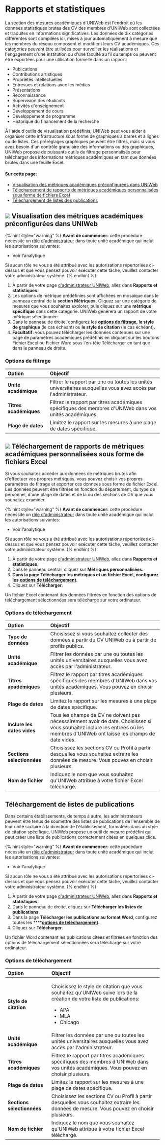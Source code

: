 # Rapports et statistiques

La section des mesures académiques d'UNIWeb est l'endroit où les données statistiques brutes des CV des membres d'UNIWeb sont collectées et traduites en informations significatives. Les données de dix catégories différentes sont compilées ici, mises à jour automatiquement à mesure que les membres du réseau composent et modifient leurs CV académiques. Ces catégories peuvent être utilisées pour surveiller les réalisations et l'engagement d'une institution ou d'une faculté au fil du temps ou peuvent être exportées pour une utilisation formelle dans un rapport:

* Publications
* Contributions artistiques
* Propriétés intellectuelles
* Entrevues et relations avec les médias
* Présentations
* Reconnaissance
* Supervision des étudiants
* Activités d'enseignement
* Développement de cours
* Développement de programme
* Historique du financement de la recherche

À l'aide d'outils de visualisation prédéfinis, UNIWeb peut vous aider à organiser cette infrastructure sous forme de graphiques à barres et à lignes ou de listes. Ces préréglages graphiques peuvent être filtrés, mais si vous avez besoin d'un contrôle granulaire des informations ou des graphiques, UNIWeb propose de puissants outils de filtrage personnalisés pour télécharger des informations métriques académiques en tant que données brutes dans une feuille Excel.

#### Sur cette page:

* [Visualisation des métriques académiques préconfigurées dans UNIWeb](academic-metrics.md#visualizing-academic-metrics-using-presets-in-uniweb)
* [Téléchargement de rapports de métriques académiques personnalisées sous forme de fichiers Excel ](academic-metrics.md#downloading-custom-academic-metrics-as-excel-files)
* [Téléchargement de listes des publications](academic-metrics.md#downloading-lists-of-publications)

## ![](.gitbook/assets/key.svg) **Visualisation des métriques académiques préconfigurées dans UNIWeb**

{% hint style="warning" %}
**Avant de commencer:** cette procédure nécessite un [rôle d'administrateur](uniweb-accounts/access-control/managing-administrator-roles-and-permissions.md) dans toute unité académique qui inclut les autorisations suivantes:

* Voir l'analytique

Si aucun rôle ne vous a été attribué avec les autorisations répertoriées ci-dessus et que vous pensez pouvoir exécuter cette tâche, veuillez contacter votre administrateur système.
{% endhint %}

1. À partir de votre page [d'administrateur UNIWeb](navigating-uniweb/the-administration-page.md), allez dans **Rapports et statistiques**.
2. Les options de métrique prédéfinies sont affichées en mosaïque dans le panneau central de la **section Métriques.** Cliquez sur une catégorie de mesures que vous souhaitez explorer, puis cliquez sur une **métrique spécifique** dans cette catégorie. UNIWeb générera un rapport de votre métrique sélectionnée.
3. Dans le panneau de droite, configurez les [**options de filtrage**](academic-metrics.md#filtering-options)**, le style de graphique** \(le cas échéant\) ou **le style de citation** \(le cas échéant\)**.**
4. **Facultatif:** vous pouvez télécharger les données contenues sur une page de paramètres académiques prédéfinis en cliquant sur les boutons Fichier Excel ou Fichier Word sous l'en-tête Télécharger en tant que dans le panneau de droite.

### **Options de filtrage**

| Option | **Objectif** |
| :--- | :--- |
| **Unité académique** | Filtrer le rapport par une ou toutes les unités universitaires auxquelles vous avez accès par l'administrateur. |
| **Titres académiques** | Filtrez le rapport par titres académiques spécifiques des membres d'UNIWeb dans vos unités académiques. |
| **Plage de dates** | Limitez le rapport sur les mesures à une plage de dates spécifique. |

## ![](.gitbook/assets/key.svg) **Téléchargement de rapports de métriques académiques personnalisées sous forme de fichiers Excel**

Si vous souhaitez accéder aux données de métriques brutes afin d'effectuer vos propres métriques, vous pouvez choisir vos propres paramètres de filtrage et exporter ces données sous forme de fichier Excel. Les données peuvent être filtrées en fonction du département, du type de personnel, d'une plage de dates et de la ou des sections de CV que vous souhaitez examiner.

{% hint style="warning" %}
**Avant de commencer:** cette procédure nécessite un [rôle d'administrateur](uniweb-accounts/access-control/managing-administrator-roles-and-permissions.md) dans toute unité académique qui inclut les autorisations suivantes:

* Voir l'analytique

Si aucun rôle ne vous a été attribué avec les autorisations répertoriées ci-dessus et que vous pensez pouvoir exécuter cette tâche, veuillez contacter votre administrateur système.
{% endhint %}

1. À partir de votre page [d'administrateur UNIWeb](navigating-uniweb/the-administration-page.md), allez dans **Rapports et statistiques**.
2. Dans le panneau central, cliquez sur **Métriques personnalisées.**
3. **Dans la page Télécharger les métriques et un fichier Excel, configurez les** [**options de téléchargement**](academic-metrics.md#download-options)**.**
4. Cliquez sur **Télécharger.**

Un fichier Excel contenant des données filtrées en fonction des options de téléchargement sélectionnées sera téléchargé sur votre ordinateur.

### **Options de téléchargement**

| Option | Objectif |
| :--- | :--- |
| **Type de données** | Choisissez si vous souhaitez collecter des données à partir du CV UNIWeb ou à partir de profils publics. |
| **Unité académique** | Filtrer les données par une ou toutes les unités universitaires auxquelles vous avez accès par l'administrateur. |
| **Titres académiques** | Filtrez le rapport par titres académiques spécifiques des membres d'UNIWeb dans vos unités académiques. Vous pouvez en choisir plusieurs. |
| **Plage de dates** | Limitez le rapport sur les mesures à une plage de dates spécifique. |
| **Inclure les dates vides** | Tous les champs de CV ne doivent pas nécessairement avoir de date. Choisissez si vous souhaitez inclure les entrées où les membres d'UNIWeb ont laissé les champs de date vides. |
| **Sections sélectionnées** | Choisissez les sections CV ou Profil à partir desquelles vous souhaitez extraire les données de mesure. Vous pouvez en choisir plusieurs. |
| **Nom de fichier** | Indiquez le nom que vous souhaitez qu'UNIWeb attribue à votre fichier Excel téléchargé. |

## **Téléchargement de listes de publications**

Dans certains établissements, de temps à autre, les administrateurs peuvent être tenus de soumettre des listes de publications de l'ensemble de leur unité scolaire à la direction de l'établissement, formatées dans un style de citation spécifique. UNIWeb propose un outil de mesure prédéfini qui peut créer une liste de publications correctement citées en quelques clics.

{% hint style="warning" %}
**Avant de commencer:** cette procédure nécessite un [rôle d'administrateur](uniweb-accounts/access-control/managing-administrator-roles-and-permissions.md) dans toute unité académique qui inclut les autorisations suivantes:

* Voir l'analytique

Si aucun rôle ne vous a été attribué avec les autorisations répertoriées ci-dessus et que vous pensez pouvoir exécuter cette tâche, veuillez contacter votre administrateur système.
{% endhint %}

1. À partir de votre page [d'administrateur UNIWeb](navigating-uniweb/the-administration-page.md), allez dans **Rapports et statistiques**.
2. Dans le panneau de droite, cliquez sur **Télécharger les listes de publications.**
3. Dans la page **Télécharger les publications au format Word**, configurez toutes les ****[**options de téléchargement**](academic-metrics.md#download-options)**.**
4. Cliquez sur **Télécharger**.

Un fichier Word contenant les publications citées et filtrées en fonction des options de téléchargement sélectionnées sera téléchargé sur votre ordinateur.

### Options de téléchargement

<table>
  <thead>
    <tr>
      <th style="text-align:left">Option</th>
      <th style="text-align:left">Objectif</th>
    </tr>
  </thead>
  <tbody>
    <tr>
      <td style="text-align:left"><b>Style de citation</b>
      </td>
      <td style="text-align:left">
        <p>Choisissez le style de citation que vous souhaitez qu&apos;UNIWeb suive
          lors de la cr&#xE9;ation de votre liste de publications:</p>
        <ul>
          <li>APA</li>
          <li>MLA</li>
          <li>Chicago</li>
        </ul>
      </td>
    </tr>
    <tr>
      <td style="text-align:left"><b>Unit&#xE9; acad&#xE9;mique </b>
      </td>
      <td style="text-align:left">Filtrer les donn&#xE9;es par une ou toutes les unit&#xE9;s universitaires
        auxquelles vous avez acc&#xE8;s par l&apos;administrateur.</td>
    </tr>
    <tr>
      <td style="text-align:left"><b>Titres acad&#xE9;miques</b>
      </td>
      <td style="text-align:left">Filtrez le rapport par titres acad&#xE9;miques sp&#xE9;cifiques des membres
        d&apos;UNIWeb dans vos unit&#xE9;s acad&#xE9;miques. Vous pouvez en choisir
        plusieurs.</td>
    </tr>
    <tr>
      <td style="text-align:left"><b>Plage de dates</b>
      </td>
      <td style="text-align:left">Limitez le rapport sur les mesures &#xE0; une plage de dates sp&#xE9;cifique.</td>
    </tr>
    <tr>
      <td style="text-align:left"><b>Sections s&#xE9;lectionn&#xE9;es</b>
      </td>
      <td style="text-align:left">Choisissez les sections CV ou Profil &#xE0; partir desquelles vous souhaitez
        extraire les donn&#xE9;es de mesure. Vous pouvez en choisir plusieurs.</td>
    </tr>
    <tr>
      <td style="text-align:left"><b>Nom de fichier</b>
      </td>
      <td style="text-align:left">Indiquez le nom que vous souhaitez qu&apos;UNIWeb attribue &#xE0; votre
        fichier Excel t&#xE9;l&#xE9;charg&#xE9;.</td>
    </tr>
  </tbody>
</table>

